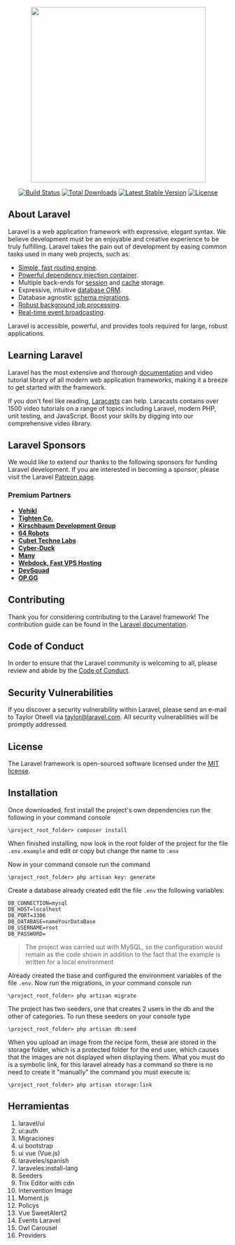 <p align="center"><img src="https://res.cloudinary.com/dtfbvvkyp/image/upload/v1566331377/laravel-logolockup-cmyk-red.svg" width="400"></p>

<p align="center">
<a href="https://travis-ci.org/laravel/framework"><img src="https://travis-ci.org/laravel/framework.svg" alt="Build Status"></a>
<a href="https://packagist.org/packages/laravel/framework"><img src="https://poser.pugx.org/laravel/framework/d/total.svg" alt="Total Downloads"></a>
<a href="https://packagist.org/packages/laravel/framework"><img src="https://poser.pugx.org/laravel/framework/v/stable.svg" alt="Latest Stable Version"></a>
<a href="https://packagist.org/packages/laravel/framework"><img src="https://poser.pugx.org/laravel/framework/license.svg" alt="License"></a>
</p>

## About Laravel

Laravel is a web application framework with expressive, elegant syntax. We believe development must be an enjoyable and creative experience to be truly fulfilling. Laravel takes the pain out of development by easing common tasks used in many web projects, such as:

- [Simple, fast routing engine](https://laravel.com/docs/routing).
- [Powerful dependency injection container](https://laravel.com/docs/container).
- Multiple back-ends for [session](https://laravel.com/docs/session) and [cache](https://laravel.com/docs/cache) storage.
- Expressive, intuitive [database ORM](https://laravel.com/docs/eloquent).
- Database agnostic [schema migrations](https://laravel.com/docs/migrations).
- [Robust background job processing](https://laravel.com/docs/queues).
- [Real-time event broadcasting](https://laravel.com/docs/broadcasting).

Laravel is accessible, powerful, and provides tools required for large, robust applications.

## Learning Laravel

Laravel has the most extensive and thorough [documentation](https://laravel.com/docs) and video tutorial library of all modern web application frameworks, making it a breeze to get started with the framework.

If you don't feel like reading, [Laracasts](https://laracasts.com) can help. Laracasts contains over 1500 video tutorials on a range of topics including Laravel, modern PHP, unit testing, and JavaScript. Boost your skills by digging into our comprehensive video library.

## Laravel Sponsors

We would like to extend our thanks to the following sponsors for funding Laravel development. If you are interested in becoming a sponsor, please visit the Laravel [Patreon page](https://patreon.com/taylorotwell).

### Premium Partners

- **[Vehikl](https://vehikl.com/)**
- **[Tighten Co.](https://tighten.co)**
- **[Kirschbaum Development Group](https://kirschbaumdevelopment.com)**
- **[64 Robots](https://64robots.com)**
- **[Cubet Techno Labs](https://cubettech.com)**
- **[Cyber-Duck](https://cyber-duck.co.uk)**
- **[Many](https://www.many.co.uk)**
- **[Webdock, Fast VPS Hosting](https://www.webdock.io/en)**
- **[DevSquad](https://devsquad.com)**
- **[OP.GG](https://op.gg)**

## Contributing

Thank you for considering contributing to the Laravel framework! The contribution guide can be found in the [Laravel documentation](https://laravel.com/docs/contributions).

## Code of Conduct

In order to ensure that the Laravel community is welcoming to all, please review and abide by the [Code of Conduct](https://laravel.com/docs/contributions#code-of-conduct).

## Security Vulnerabilities

If you discover a security vulnerability within Laravel, please send an e-mail to Taylor Otwell via [taylor@laravel.com](mailto:taylor@laravel.com). All security vulnerabilities will be promptly addressed.

## License

The Laravel framework is open-sourced software licensed under the [MIT license](https://opensource.org/licenses/MIT).

## Installation

Once downloaded, first install the project's own dependencies run the following in your command console
```
\project_root_folder> composer install
```

When finished installing, now look in the root folder of the project for the file `.env.example` and edit or copy but change the name to `.env`

Now in your command console run the command
```
\project_root_folder> php artisan key: generate
```

Create a database already created edit the file `.env` the following variables:
```
DB_CONNECTION=mysql
DB_HOST=localhost
DB_PORT=3306
DB_DATABASE=nameYourDataBase
DB_USERNAME=root
DB_PASSWORD=
```
> The project was carried out with MySQL, so the configuration would remain as the code shown in addition to the fact that the example is written for a local environment

Already created the base and configured the environment variables of the file `.env`. Now run the migrations, in your command console run
```
\project_root_folder> php artisan migrate
```

The project has two seeders, one that creates 2 users in the db and the other of categories. To run these seeders on your console type
```
\project_root_folder> php artisan db:seed
```

When you upload an image from the recipe form, these are stored in the storage folder, which is a protected folder for the end user, which causes that the images are not displayed when displaying them.
What you must do is a symbolic link, for this laravel already has a command so there is no need to create it "manually" the command you must execute is:
```
\project_root_folder> php artisan storage:link
```


## Herramientas

1. laravel/ui
2. ui:auth
3. Migraciones
4. ui bootstrap
5. ui vue (Vue.js)
6. laraveles/spanish
7. laraveles:install-lang
8. Seeders
9. Trix Editor with cdn
10. Intervention Image
11. Moment.js
12. Policys
13. Vue SweetAlert2
14. Events Laravel
15. Owl Carousel
16. Providers
